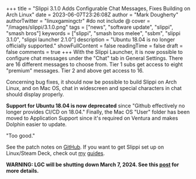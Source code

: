 +++
title = "Slippi 3.1.0 Adds Configurable Chat Messages, Fixes Building on Arch Linux"
date = 2023-06-07T23:26:08Z
author = "Mark Dougherty"
authorTwitter = "linuxgamingctr" #do not include @
cover = "/images/slippi/3.1.0.png"
tags = ["news", "software update", "slippi", "smash bros"]
keywords = ["slippi", "smash bros melee", "ssbm", "slippi 3.1.0", "slippi launcher 2.1.0"]
description = "Ubuntu 18.04 is no longer officially supported."
showFullContent = false
readingTime = false
draft = false
comments = true
+++
With the Slippi Launcher, it is now possible to configure chat messages under the "Chat" tab in General Settings. There are 16 different messages to choose from. Tier 1 subs get access to eight "premium" messages. Tier 2 and above get access to 16.

Concerning bug fixes, it should now be possible to build Slippi on Arch Linux, and on Mac OS, chat in widescreen and special characters in chat should display properly.

**Support for Ubuntu 18.04 is now deprecated** since "Github effectively no longer provides CI/CD on 18.04." Finally, the Mac OS "User" folder has been moved to Application Support since it's required on Ventura and makes Dolphin easier to update.

"Too good."

See the patch notes on [GitHub](https://github.com/project-slippi/Ishiiruka/releases/tag/v3.1.0). If you want to get Slippi set up on Linux/Steam Deck, check out [my](https://linuxgamingcentral.com/posts/slippi_guide/) [guides](https://linuxgamingcentral.com/posts/steam-deck-and-melee/).

**WARNING: LGC will be shutting down March 7, 2024. See this [post](https://linuxgamingcentral.com/posts/the-end-of-lgc/) for more details.**
